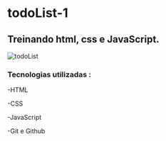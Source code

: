 # todoList-1

## Treinando html, css e JavaScript.


![todoList](https://user-images.githubusercontent.com/85530212/196062896-b7be26e5-ad5b-4447-ad89-48bc63833166.PNG)

 

### Tecnologias utilizadas :

-HTML

-CSS

-JavaScript

-Git e Github
